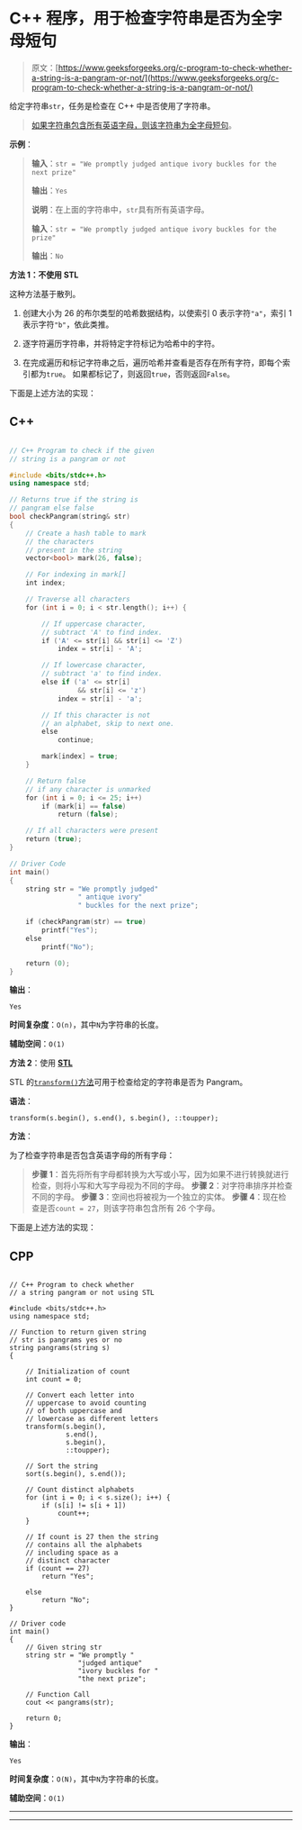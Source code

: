 # C++ 程序，用于检查字符串是否为全字母短句

> 原文：[https://www.geeksforgeeks.org/c-program-to-check-whether-a-string-is-a-pangram-or-not/](https://www.geeksforgeeks.org/c-program-to-check-whether-a-string-is-a-pangram-or-not/)

给定字符串`str`，任务是检查在 C++ 中是否使用了字符串。

> [如果字符串包含所有英语字母，则该字符串为全字母短句](https://www.geeksforgeeks.org/pangram-checking/)。

**示例**：

> **输入**：`str = "We promptly judged antique ivory buckles for the next prize"`
> 
> **输出**：`Yes`
> 
> **说明**：在上面的字符串中，`str`具有所有英语字母。
> 
> **输入**：`str = "We promptly judged antique ivory buckles for the prize"`
> 
> **输出**：`No`

**方法 1：不使用 STL**

这种方法基于散列。

1.  创建大小为 26 的布尔类型的哈希数据结构，以使索引 0 表示字符`"a"`，索引 1 表示字符`"b"`，依此类推。

2.  逐字符遍历字符串，并将特定字符标记为哈希中的字符。

3.  在完成遍历和标记字符串之后，遍历哈希并查看是否存在所有字符，即每个索引都为`true`。 如果都标记了，则返回`true`，否则返回`False`。

下面是上述方法的实现：

## C++

```cpp

// C++ Program to check if the given 
// string is a pangram or not 

#include <bits/stdc++.h> 
using namespace std; 

// Returns true if the string is 
// pangram else false 
bool checkPangram(string& str) 
{ 
    // Create a hash table to mark 
    // the characters 
    // present in the string 
    vector<bool> mark(26, false); 

    // For indexing in mark[] 
    int index; 

    // Traverse all characters 
    for (int i = 0; i < str.length(); i++) { 

        // If uppercase character, 
        // subtract 'A' to find index. 
        if ('A' <= str[i] && str[i] <= 'Z') 
            index = str[i] - 'A'; 

        // If lowercase character, 
        // subtract 'a' to find index. 
        else if ('a' <= str[i] 
                 && str[i] <= 'z') 
            index = str[i] - 'a'; 

        // If this character is not 
        // an alphabet, skip to next one. 
        else
            continue; 

        mark[index] = true; 
    } 

    // Return false 
    // if any character is unmarked 
    for (int i = 0; i <= 25; i++) 
        if (mark[i] == false) 
            return (false); 

    // If all characters were present 
    return (true); 
} 

// Driver Code 
int main() 
{ 
    string str = "We promptly judged"
                 " antique ivory"
                 " buckles for the next prize"; 

    if (checkPangram(str) == true) 
        printf("Yes"); 
    else
        printf("No"); 

    return (0); 
}

```

**输出**：

```
Yes
```

**时间复杂度**：`O(n)`，其中`N`为字符串的长度。

**辅助空间**：`O(1)`

**方法 2**：使用 [**STL**](https://www.geeksforgeeks.org/the-c-standard-template-library-stl/)

STL 的[`transform()`方法](https://www.geeksforgeeks.org/transform-c-stl-perform-operation-elements/)可用于检查给定的字符串是否为 Pangram。

**语法**：

```
transform(s.begin(), s.end(), s.begin(), ::toupper);
```

**方法**：

为了检查字符串是否包含英语字母的所有字母：

> **步骤 1**：首先将所有字母都转换为大写或小写，因为如果不进行转换就进行检查，则将小写和大写字母视为不同的字母。
> **步骤 2**：对字符串排序并检查不同的字母。
> **步骤 3**：空间也将被视为一个独立的实体。
> **步骤 4**：现在检查是否`count = 27`，则该字符串包含所有 26 个字母。

下面是上述方法的实现：

## CPP

```

// C++ Program to check whether 
// a string pangram or not using STL 

#include <bits/stdc++.h> 
using namespace std; 

// Function to return given string 
// str is pangrams yes or no 
string pangrams(string s) 
{ 

    // Initialization of count 
    int count = 0; 

    // Convert each letter into 
    // uppercase to avoid counting 
    // of both uppercase and 
    // lowercase as different letters 
    transform(s.begin(), 
              s.end(), 
              s.begin(), 
              ::toupper); 

    // Sort the string 
    sort(s.begin(), s.end()); 

    // Count distinct alphabets 
    for (int i = 0; i < s.size(); i++) { 
        if (s[i] != s[i + 1]) 
            count++; 
    } 

    // If count is 27 then the string 
    // contains all the alphabets 
    // including space as a 
    // distinct character 
    if (count == 27) 
        return "Yes"; 

    else
        return "No"; 
} 

// Driver code 
int main() 
{ 
    // Given string str 
    string str = "We promptly "
                 "judged antique"
                 "ivory buckles for "
                 "the next prize"; 

    // Function Call 
    cout << pangrams(str); 

    return 0; 
}

```

**输出**：

```
Yes
```

**时间复杂度**：`O(N)`，其中`N`为字符串的长度。

**辅助空间**：`O(1)`



* * *

* * *



